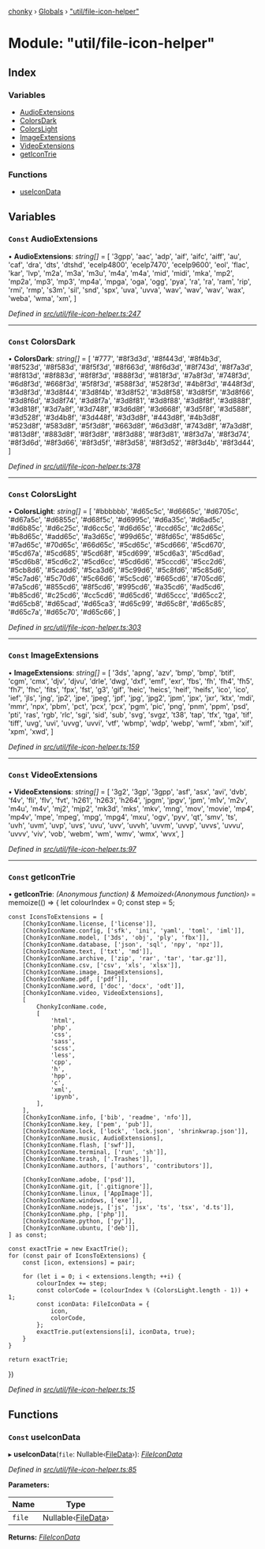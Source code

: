 [chonky](../README.md) › [Globals](../globals.md) › ["util/file-icon-helper"](_util_file_icon_helper_.md)

# Module: "util/file-icon-helper"

## Index

### Variables

* [AudioExtensions](_util_file_icon_helper_.md#const-audioextensions)
* [ColorsDark](_util_file_icon_helper_.md#const-colorsdark)
* [ColorsLight](_util_file_icon_helper_.md#const-colorslight)
* [ImageExtensions](_util_file_icon_helper_.md#const-imageextensions)
* [VideoExtensions](_util_file_icon_helper_.md#const-videoextensions)
* [getIconTrie](_util_file_icon_helper_.md#const-geticontrie)

### Functions

* [useIconData](_util_file_icon_helper_.md#const-useicondata)

## Variables

### `Const` AudioExtensions

• **AudioExtensions**: *string[]* = [
    '3gpp',
    'aac',
    'adp',
    'aif',
    'aifc',
    'aiff',
    'au',
    'caf',
    'dra',
    'dts',
    'dtshd',
    'ecelp4800',
    'ecelp7470',
    'ecelp9600',
    'eol',
    'flac',
    'kar',
    'lvp',
    'm2a',
    'm3a',
    'm3u',
    'm4a',
    'm4a',
    'mid',
    'midi',
    'mka',
    'mp2',
    'mp2a',
    'mp3',
    'mp3',
    'mp4a',
    'mpga',
    'oga',
    'ogg',
    'pya',
    'ra',
    'ra',
    'ram',
    'rip',
    'rmi',
    'rmp',
    's3m',
    'sil',
    'snd',
    'spx',
    'uva',
    'uvva',
    'wav',
    'wav',
    'wav',
    'wax',
    'weba',
    'wma',
    'xm',
]

*Defined in [src/util/file-icon-helper.ts:247](https://github.com/TimboKZ/Chonky/blob/cc6d20b/src/util/file-icon-helper.ts#L247)*

___

### `Const` ColorsDark

• **ColorsDark**: *string[]* = [
    '#777',
    '#8f3d3d',
    '#8f443d',
    '#8f4b3d',
    '#8f523d',
    '#8f583d',
    '#8f5f3d',
    '#8f663d',
    '#8f6d3d',
    '#8f743d',
    '#8f7a3d',
    '#8f813d',
    '#8f883d',
    '#8f8f3d',
    '#888f3d',
    '#818f3d',
    '#7a8f3d',
    '#748f3d',
    '#6d8f3d',
    '#668f3d',
    '#5f8f3d',
    '#588f3d',
    '#528f3d',
    '#4b8f3d',
    '#448f3d',
    '#3d8f3d',
    '#3d8f44',
    '#3d8f4b',
    '#3d8f52',
    '#3d8f58',
    '#3d8f5f',
    '#3d8f66',
    '#3d8f6d',
    '#3d8f74',
    '#3d8f7a',
    '#3d8f81',
    '#3d8f88',
    '#3d8f8f',
    '#3d888f',
    '#3d818f',
    '#3d7a8f',
    '#3d748f',
    '#3d6d8f',
    '#3d668f',
    '#3d5f8f',
    '#3d588f',
    '#3d528f',
    '#3d4b8f',
    '#3d448f',
    '#3d3d8f',
    '#443d8f',
    '#4b3d8f',
    '#523d8f',
    '#583d8f',
    '#5f3d8f',
    '#663d8f',
    '#6d3d8f',
    '#743d8f',
    '#7a3d8f',
    '#813d8f',
    '#883d8f',
    '#8f3d8f',
    '#8f3d88',
    '#8f3d81',
    '#8f3d7a',
    '#8f3d74',
    '#8f3d6d',
    '#8f3d66',
    '#8f3d5f',
    '#8f3d58',
    '#8f3d52',
    '#8f3d4b',
    '#8f3d44',
]

*Defined in [src/util/file-icon-helper.ts:378](https://github.com/TimboKZ/Chonky/blob/cc6d20b/src/util/file-icon-helper.ts#L378)*

___

### `Const` ColorsLight

• **ColorsLight**: *string[]* = [
    '#bbbbbb',
    '#d65c5c',
    '#d6665c',
    '#d6705c',
    '#d67a5c',
    '#d6855c',
    '#d68f5c',
    '#d6995c',
    '#d6a35c',
    '#d6ad5c',
    '#d6b85c',
    '#d6c25c',
    '#d6cc5c',
    '#d6d65c',
    '#ccd65c',
    '#c2d65c',
    '#b8d65c',
    '#add65c',
    '#a3d65c',
    '#99d65c',
    '#8fd65c',
    '#85d65c',
    '#7ad65c',
    '#70d65c',
    '#66d65c',
    '#5cd65c',
    '#5cd666',
    '#5cd670',
    '#5cd67a',
    '#5cd685',
    '#5cd68f',
    '#5cd699',
    '#5cd6a3',
    '#5cd6ad',
    '#5cd6b8',
    '#5cd6c2',
    '#5cd6cc',
    '#5cd6d6',
    '#5cccd6',
    '#5cc2d6',
    '#5cb8d6',
    '#5cadd6',
    '#5ca3d6',
    '#5c99d6',
    '#5c8fd6',
    '#5c85d6',
    '#5c7ad6',
    '#5c70d6',
    '#5c66d6',
    '#5c5cd6',
    '#665cd6',
    '#705cd6',
    '#7a5cd6',
    '#855cd6',
    '#8f5cd6',
    '#995cd6',
    '#a35cd6',
    '#ad5cd6',
    '#b85cd6',
    '#c25cd6',
    '#cc5cd6',
    '#d65cd6',
    '#d65ccc',
    '#d65cc2',
    '#d65cb8',
    '#d65cad',
    '#d65ca3',
    '#d65c99',
    '#d65c8f',
    '#d65c85',
    '#d65c7a',
    '#d65c70',
    '#d65c66',
]

*Defined in [src/util/file-icon-helper.ts:303](https://github.com/TimboKZ/Chonky/blob/cc6d20b/src/util/file-icon-helper.ts#L303)*

___

### `Const` ImageExtensions

• **ImageExtensions**: *string[]* = [
    '3ds',
    'apng',
    'azv',
    'bmp',
    'bmp',
    'btif',
    'cgm',
    'cmx',
    'djv',
    'djvu',
    'drle',
    'dwg',
    'dxf',
    'emf',
    'exr',
    'fbs',
    'fh',
    'fh4',
    'fh5',
    'fh7',
    'fhc',
    'fits',
    'fpx',
    'fst',
    'g3',
    'gif',
    'heic',
    'heics',
    'heif',
    'heifs',
    'ico',
    'ico',
    'ief',
    'jls',
    'jng',
    'jp2',
    'jpe',
    'jpeg',
    'jpf',
    'jpg',
    'jpg2',
    'jpm',
    'jpx',
    'jxr',
    'ktx',
    'mdi',
    'mmr',
    'npx',
    'pbm',
    'pct',
    'pcx',
    'pcx',
    'pgm',
    'pic',
    'png',
    'pnm',
    'ppm',
    'psd',
    'pti',
    'ras',
    'rgb',
    'rlc',
    'sgi',
    'sid',
    'sub',
    'svg',
    'svgz',
    't38',
    'tap',
    'tfx',
    'tga',
    'tif',
    'tiff',
    'uvg',
    'uvi',
    'uvvg',
    'uvvi',
    'vtf',
    'wbmp',
    'wdp',
    'webp',
    'wmf',
    'xbm',
    'xif',
    'xpm',
    'xwd',
]

*Defined in [src/util/file-icon-helper.ts:159](https://github.com/TimboKZ/Chonky/blob/cc6d20b/src/util/file-icon-helper.ts#L159)*

___

### `Const` VideoExtensions

• **VideoExtensions**: *string[]* = [
    '3g2',
    '3gp',
    '3gpp',
    'asf',
    'asx',
    'avi',
    'dvb',
    'f4v',
    'fli',
    'flv',
    'fvt',
    'h261',
    'h263',
    'h264',
    'jpgm',
    'jpgv',
    'jpm',
    'm1v',
    'm2v',
    'm4u',
    'm4v',
    'mj2',
    'mjp2',
    'mk3d',
    'mks',
    'mkv',
    'mng',
    'mov',
    'movie',
    'mp4',
    'mp4v',
    'mpe',
    'mpeg',
    'mpg',
    'mpg4',
    'mxu',
    'ogv',
    'pyv',
    'qt',
    'smv',
    'ts',
    'uvh',
    'uvm',
    'uvp',
    'uvs',
    'uvu',
    'uvv',
    'uvvh',
    'uvvm',
    'uvvp',
    'uvvs',
    'uvvu',
    'uvvv',
    'viv',
    'vob',
    'webm',
    'wm',
    'wmv',
    'wmx',
    'wvx',
]

*Defined in [src/util/file-icon-helper.ts:97](https://github.com/TimboKZ/Chonky/blob/cc6d20b/src/util/file-icon-helper.ts#L97)*

___

### `Const` getIconTrie

• **getIconTrie**: *(Anonymous function) & Memoized‹(Anonymous function)›* = memoize(() => {
    let colourIndex = 0;
    const step = 5;

    const IconsToExtensions = [
        [ChonkyIconName.license, ['license']],
        [ChonkyIconName.config, ['sfk', 'ini', 'yaml', 'toml', 'iml']],
        [ChonkyIconName.model, ['3ds', 'obj', 'ply', 'fbx']],
        [ChonkyIconName.database, ['json', 'sql', 'npy', 'npz']],
        [ChonkyIconName.text, ['txt', 'md']],
        [ChonkyIconName.archive, ['zip', 'rar', 'tar', 'tar.gz']],
        [ChonkyIconName.csv, ['csv', 'xls', 'xlsx']],
        [ChonkyIconName.image, ImageExtensions],
        [ChonkyIconName.pdf, ['pdf']],
        [ChonkyIconName.word, ['doc', 'docx', 'odt']],
        [ChonkyIconName.video, VideoExtensions],
        [
            ChonkyIconName.code,
            [
                'html',
                'php',
                'css',
                'sass',
                'scss',
                'less',
                'cpp',
                'h',
                'hpp',
                'c',
                'xml',
                'ipynb',
            ],
        ],
        [ChonkyIconName.info, ['bib', 'readme', 'nfo']],
        [ChonkyIconName.key, ['pem', 'pub']],
        [ChonkyIconName.lock, ['lock', 'lock.json', 'shrinkwrap.json']],
        [ChonkyIconName.music, AudioExtensions],
        [ChonkyIconName.flash, ['swf']],
        [ChonkyIconName.terminal, ['run', 'sh']],
        [ChonkyIconName.trash, ['.Trashes']],
        [ChonkyIconName.authors, ['authors', 'contributors']],

        [ChonkyIconName.adobe, ['psd']],
        [ChonkyIconName.git, ['.gitignore']],
        [ChonkyIconName.linux, ['AppImage']],
        [ChonkyIconName.windows, ['exe']],
        [ChonkyIconName.nodejs, ['js', 'jsx', 'ts', 'tsx', 'd.ts']],
        [ChonkyIconName.php, ['php']],
        [ChonkyIconName.python, ['py']],
        [ChonkyIconName.ubuntu, ['deb']],
    ] as const;

    const exactTrie = new ExactTrie();
    for (const pair of IconsToExtensions) {
        const [icon, extensions] = pair;

        for (let i = 0; i < extensions.length; ++i) {
            colourIndex += step;
            const colorCode = (colourIndex % (ColorsLight.length - 1)) + 1;
            const iconData: FileIconData = {
                icon,
                colorCode,
            };
            exactTrie.put(extensions[i], iconData, true);
        }
    }

    return exactTrie;
})

*Defined in [src/util/file-icon-helper.ts:15](https://github.com/TimboKZ/Chonky/blob/cc6d20b/src/util/file-icon-helper.ts#L15)*

## Functions

### `Const` useIconData

▸ **useIconData**(`file`: Nullable‹[FileData](../interfaces/_typedef_.filedata.md)›): *[FileIconData](../interfaces/_typedef_.fileicondata.md)*

*Defined in [src/util/file-icon-helper.ts:85](https://github.com/TimboKZ/Chonky/blob/cc6d20b/src/util/file-icon-helper.ts#L85)*

**Parameters:**

Name | Type |
------ | ------ |
`file` | Nullable‹[FileData](../interfaces/_typedef_.filedata.md)› |

**Returns:** *[FileIconData](../interfaces/_typedef_.fileicondata.md)*
